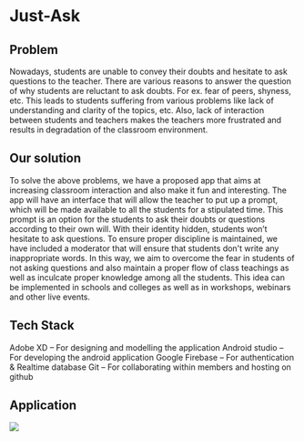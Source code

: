 # Just-Ask

## Problem

Nowadays, students are unable to convey their doubts and hesitate to ask questions to the teacher.
There are various reasons to answer the question of why students are reluctant to ask doubts. For ex. fear of peers, shyness, etc.
This leads to students suffering from various problems like lack of understanding and clarity of the topics, etc.
Also, lack of interaction between students and teachers makes the teachers more frustrated and results in degradation of the classroom environment.

## Our solution

To solve the above problems, we have a proposed app that aims at increasing classroom interaction and also make it fun and interesting.
The app will have an interface that will allow the teacher to put up a prompt, which will be made available to all the students for a stipulated time.
This prompt is an option for the students to ask their doubts or questions according to their own will. With their identity hidden, students won’t hesitate to ask questions.
To ensure proper discipline is maintained, we have included a moderator that will ensure that students don't write any inappropriate words.
In this way, we aim to overcome the fear in students of not asking questions and also maintain a proper flow of class teachings as well as inculcate proper knowledge among all the students.
This idea can be implemented in schools and colleges as well as in workshops, webinars and other live events. 

## Tech Stack

Adobe XD – For designing and modelling the application
Android studio – For developing the android application
Google Firebase – For authentication & Realtime database
Git – For collaborating within members and hosting on github

## Application

<img src="https://user-images.githubusercontent.com/63179137/116804266-104f8880-ab3b-11eb-82aa-3eb73bcfd86b.jpeg" hieght="200px">
